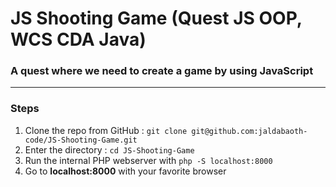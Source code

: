 <h1>JS Shooting Game (Quest JS OOP, WCS CDA Java)</h1>

### A quest where we need to create a game by using JavaScript


---

### Steps

1. Clone the repo from GitHub : `git clone git@github.com:jaldabaoth-code/JS-Shooting-Game.git`
2. Enter the directory : `cd JS-Shooting-Game`
3. Run the internal PHP webserver with `php -S localhost:8000`
4. Go to <b>localhost:8000</b> with your favorite browser
